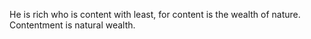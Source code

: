 He is rich who is content with least, for content is the wealth of nature.
Contentment is natural wealth.
